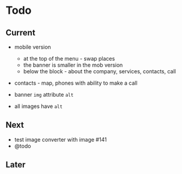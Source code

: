 # Todo

## Current

- mobile version
  - at the top of the menu - swap places
  - the banner is smaller in the mob version
  - below the block - about the company, services, contacts, call
- contacts - map, phones with ability to make a call

- banner `img` attribute `alt`
- all images have `alt`

## Next

- test image converter with image #141
- @todo

## Later
